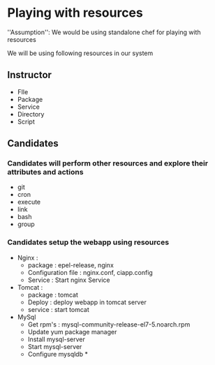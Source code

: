 # Playing with resources
''Assumption'': We would be using standalone chef for playing with resources


We will be using following resources in our system
##  Instructor
* FIle
* Package
* Service
* Directory
* Script

## Candidates
### Candidates will perform other resources and explore their attributes and actions
  * git
  * cron
  * execute
  * link
  * bash
  * group

### Candidates setup the webapp using resources
* Nginx :
  * package : epel-release, nginx
  * Configuration file : nginx.conf, ciapp.config
  * Service : Start nginx Service
* Tomcat :
  * package : tomcat
  * Deploy : deploy webapp in tomcat server
  * service : start tomcat
* MySql
  * Get rpm's : mysql-community-release-el7-5.noarch.rpm
  * Update yum package manager
  * Install mysql-server
  * Start mysql-server
  * Configure mysqldb
    *
